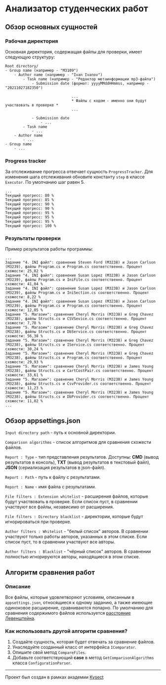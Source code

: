 # Анализатор студенческих работ

## Обзор основных сущностей

### Рабочая директория

Основная директория, содержащая файлы для проверки, имеет следующую структуру:
```
Root directory/
- Group name (например - "M3109")
	- Author name (например - "Ivan Ivanov")
		- Task name (например - "Редактор метаинформации mp3-файла")
			- Submission date (формат: yyyyMMddHHmmss, например - "20211027182350")
      
                              ...
                              * Файлы с кодом - именно они будут участвовать в проверке *
                              ...
                              
			- Submission date
				- ...
		- Task name
			- ...
	- Author name
		- ...
- Group name
	- ...
```

### Progress tracker

За отслеживание прогресса отвечает сущность `ProgressTracker`. Для изменения шага отслеживания обновите константу `step` в классе `Executor`. По умолчанию шаг равен 5.

```
...
Текущий прогресс: 80 %
Текущий прогресс: 85 %
Текущий прогресс: 90 %
Текущий прогресс: 90 %
Текущий прогресс: 95 %
Текущий прогресс: 95 %
Текущий прогресс: 95 %
Текущий прогресс: 100 %
```

### Результаты проверки

Пример результатов работы программы:
```
...
Задание "4. INI файл": сравнение Steven Ford (M3238) и Jason Carlson (M3239), файлы Program.cs и Program.cs соответственно. Процент схожести: 25,82 %
Задание "4. INI файл": сравнение Susan Lopez (M3238) и Jason Carlson (M3239), файлы Program.cs и IniFile.cs соответственно. Процент схожести: 41,04 %
Задание "4. INI файл": сравнение Susan Lopez (M3238) и Jason Carlson (M3239), файлы Program.cs и IniSection.cs соответственно. Процент схожести: 8,22 %
Задание "4. INI файл": сравнение Susan Lopez (M3238) и Jason Carlson (M3239), файлы Program.cs и Program.cs соответственно. Процент схожести: 12,05 %
Задание "5. Магазин": сравнение Cheryl Morris (M3238) и Greg Chavez (M3238), файлы Structs.cs и CSVSevice.cs соответственно. Процент схожести: 7,78 %
Задание "5. Магазин": сравнение Cheryl Morris (M3238) и Greg Chavez (M3238), файлы Structs.cs и DbService.cs соответственно. Процент схожести: 56,38 %
Задание "5. Магазин": сравнение Cheryl Morris (M3238) и Greg Chavez (M3238), файлы Structs.cs и IService.cs соответственно. Процент схожести: 30,24 %
Задание "5. Магазин": сравнение Cheryl Morris (M3238) и Greg Chavez (M3238), файлы Structs.cs и Program.cs соответственно. Процент схожести: 29,93 %
Задание "5. Магазин": сравнение Cheryl Morris (M3238) и James Young (M3238), файлы Structs.cs и CartCostPair.cs соответственно. Процент схожести: 33,61 %
Задание "5. Магазин": сравнение Cheryl Morris (M3238) и James Young (M3238), файлы Structs.cs и CsvProvider.cs соответственно. Процент схожести: 11,23 %
Задание "5. Магазин": сравнение Cheryl Morris (M3238) и James Young (M3238), файлы Structs.cs и DbProvider.cs соответственно. Процент схожести: 11,02 %
...
```

## Обзор appsettings.json

`Input directory path` - путь к основной директории.

`Comparison algorithms` - список алгоритмов для сравнения схожести файлов.

`Report : Type` - тип представления результатов. Доступны: **CMD** (вывод результатов в консоль), **TXT** (вывод результатов в текстовый файл), **JSON** (сериализация результатов в json-файл).

`Report : Path` - путь к файлу с результатами.

`Report : Name` - имя файла с результатами.

`File filters : Extension whitelist` - расширения файлов, которые будут участвовать в проверке. Если список пуст, в сравнении участвуют все файлы, независимо от расширения.

`File filters : Directory blacklist` - директории, которые будут игнорироваться при проверке.

`Author filters : Whitelist` - "белый список" авторов. В сравнении участвуют только работы авторов, указанных в этом списке. Если список пуст, то в сравнении участвуют все авторы.

`Author filters : Blacklist` - "чёрный список" авторов. В сравнении полностью игнорируются авторы, находящиеся в этом списке.

## Алгоритм сравнения работ

### Описание

Все файлы, которые удовлетворяют условиям, описанным в `appsettings.json`, относящиеся к одному заданию, а также имеющие одиноковое расширение, сравниваются попарно. По умолчанию для сравнения содержимого файлов используется [расстояние Левенштейна](https://en.wikipedia.org/wiki/Levenshtein_distance).

### Как использовать другой алгоритм сравнения?

1. Создайте сущность, которая будет отвечать за сравнение файлов.
2. Унаследуйте созданный класс от интерфейса `IComparator`.
3. Опишите свой метод `CompareFiles`.
4. Добавьте соответствующий **case** в метод `GetComparisonAlgorithms` класса `ConfigurationParser`.

____
Проект был создан в рамках академии [Kysect](https://github.com/kysect)
